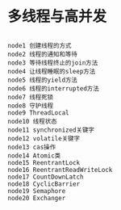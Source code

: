 # 多线程与高并发

## 
    node1 创建线程的方式
    node2 线程的通知和等待
    node3 等待线程终止的join方法
    node4 让线程睡眠的sleep方法
    node5 线程的yield方法
    node6 线程的interrupted方法
    node7 线程死锁
    node8 守护线程
    node9 ThreadLocal
    node10 线程状态
    node11 synchronized关键字
    node12 volatile关键字
    node13 cas操作
    node14 Atomic类
    node15 ReentrantLock
    node16 ReentrantReadWriteLock
    node17 CountDownLatch
    node18 CyclicBarrier
    node19 Semaphore
    node20 Exchanger
    